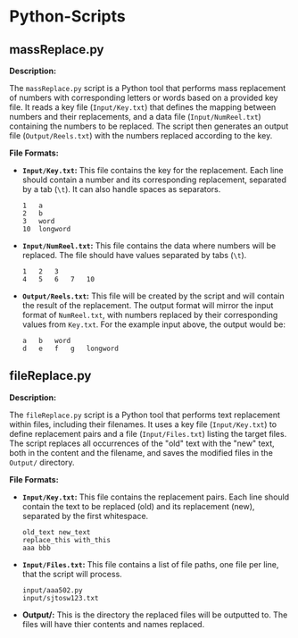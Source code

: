 # Python-Scripts

## massReplace.py

**Description:**

The `massReplace.py` script is a Python tool that performs mass replacement of numbers with corresponding letters or words based on a provided key file. It reads a key file (`Input/Key.txt`) that defines the mapping between numbers and their replacements, and a data file (`Input/NumReel.txt`) containing the numbers to be replaced.  The script then generates an output file (`Output/Reels.txt`) with the numbers replaced according to the key.

**File Formats:**

*   **`Input/Key.txt`:**  This file contains the key for the replacement.  Each line should contain a number and its corresponding replacement, separated by a tab (`\t`).  It can also handle spaces as separators.
    ```
    1   a
    2   b
    3   word
    10  longword
    ```

*   **`Input/NumReel.txt`:** This file contains the data where numbers will be replaced.  The file should have values separated by tabs (`\t`).
    ```
    1   2   3
    4   5   6   7   10
    ```

*   **`Output/Reels.txt`:** This file will be created by the script and will contain the result of the replacement. The output format will mirror the input format of `NumReel.txt`, with numbers replaced by their corresponding values from `Key.txt`.  For the example input above, the output would be:
    ```
    a   b   word
    d   e   f   g   longword
    ```

## fileReplace.py

**Description:**

The `fileReplace.py` script is a Python tool that performs text replacement within files, including their filenames. It uses a key file (`Input/Key.txt`) to define replacement pairs and a file (`Input/Files.txt`) listing the target files. The script replaces all occurrences of the "old" text with the "new" text, both in the content and the filename, and saves the modified files in the `Output/` directory.

**File Formats:**

*   **`Input/Key.txt`:** This file contains the replacement pairs. Each line should contain the text to be replaced (old) and its replacement (new), separated by the first whitespace.
    ```
    old_text new_text
    replace_this with_this
    aaa bbb
    ```

*   **`Input/Files.txt`:** This file contains a list of file paths, one file per line, that the script will process.
    ```
    input/aaa502.py
    input/sjtosw123.txt
    ```
* **Output/:** This is the directory the replaced files will be outputted to. The files will have thier contents and names replaced.